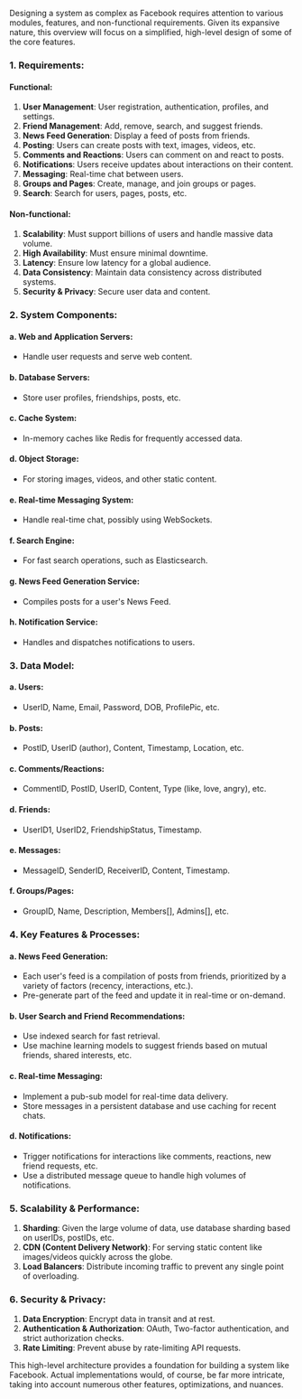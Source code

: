 Designing a system as complex as Facebook requires attention to various modules, features, and non-functional requirements. Given its expansive nature, this overview will focus on a simplified, high-level design of some of the core features.

### 1. **Requirements**:

#### Functional:

1. **User Management**: User registration, authentication, profiles, and settings.
2. **Friend Management**: Add, remove, search, and suggest friends.
3. **News Feed Generation**: Display a feed of posts from friends.
4. **Posting**: Users can create posts with text, images, videos, etc.
5. **Comments and Reactions**: Users can comment on and react to posts.
6. **Notifications**: Users receive updates about interactions on their content.
7. **Messaging**: Real-time chat between users.
8. **Groups and Pages**: Create, manage, and join groups or pages.
9. **Search**: Search for users, pages, posts, etc.

#### Non-functional:

1. **Scalability**: Must support billions of users and handle massive data volume.
2. **High Availability**: Must ensure minimal downtime.
3. **Latency**: Ensure low latency for a global audience.
4. **Data Consistency**: Maintain data consistency across distributed systems.
5. **Security & Privacy**: Secure user data and content.

### 2. **System Components**:

#### a. **Web and Application Servers**: 
- Handle user requests and serve web content.

#### b. **Database Servers**: 
- Store user profiles, friendships, posts, etc.

#### c. **Cache System**: 
- In-memory caches like Redis for frequently accessed data.

#### d. **Object Storage**: 
- For storing images, videos, and other static content.

#### e. **Real-time Messaging System**: 
- Handle real-time chat, possibly using WebSockets.

#### f. **Search Engine**: 
- For fast search operations, such as Elasticsearch.

#### g. **News Feed Generation Service**: 
- Compiles posts for a user's News Feed.

#### h. **Notification Service**: 
- Handles and dispatches notifications to users.

### 3. **Data Model**:

#### a. **Users**: 
- UserID, Name, Email, Password, DOB, ProfilePic, etc.

#### b. **Posts**: 
- PostID, UserID (author), Content, Timestamp, Location, etc.

#### c. **Comments/Reactions**: 
- CommentID, PostID, UserID, Content, Type (like, love, angry), etc.

#### d. **Friends**: 
- UserID1, UserID2, FriendshipStatus, Timestamp.

#### e. **Messages**: 
- MessageID, SenderID, ReceiverID, Content, Timestamp.

#### f. **Groups/Pages**: 
- GroupID, Name, Description, Members[], Admins[], etc.

### 4. **Key Features & Processes**:

#### a. **News Feed Generation**: 
- Each user's feed is a compilation of posts from friends, prioritized by a variety of factors (recency, interactions, etc.).
- Pre-generate part of the feed and update it in real-time or on-demand.

#### b. **User Search and Friend Recommendations**: 
- Use indexed search for fast retrieval.
- Use machine learning models to suggest friends based on mutual friends, shared interests, etc.

#### c. **Real-time Messaging**: 
- Implement a pub-sub model for real-time data delivery.
- Store messages in a persistent database and use caching for recent chats.

#### d. **Notifications**: 
- Trigger notifications for interactions like comments, reactions, new friend requests, etc.
- Use a distributed message queue to handle high volumes of notifications.

### 5. **Scalability & Performance**:

1. **Sharding**: Given the large volume of data, use database sharding based on userIDs, postIDs, etc.
2. **CDN (Content Delivery Network)**: For serving static content like images/videos quickly across the globe.
3. **Load Balancers**: Distribute incoming traffic to prevent any single point of overloading.

### 6. **Security & Privacy**:

1. **Data Encryption**: Encrypt data in transit and at rest.
2. **Authentication & Authorization**: OAuth, Two-factor authentication, and strict authorization checks.
3. **Rate Limiting**: Prevent abuse by rate-limiting API requests.

This high-level architecture provides a foundation for building a system like Facebook. Actual implementations would, of course, be far more intricate, taking into account numerous other features, optimizations, and nuances.
